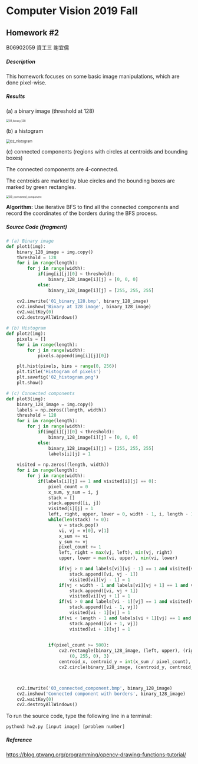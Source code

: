 # Computer Vision 2019 Fall

## Homework #2

B06902059 資工三 謝宜儒

##### Description 

This homework focuses on some basic image manipulations, which are done pixel-wise. 

##### Results

(a) a binary image (threshold at 128)

<img src="/Users/dylanhsieh/NTU/course/CV2019f/hw2/01_binary_128.bmp" alt="01_binary_128" style="zoom: 50%;" />

(b) a histogram

<img src="/Users/dylanhsieh/NTU/course/CV2019f/hw2/02_histogram.png" alt="02_histogram" style="zoom: 67%;" />

(c) connected components (regions with circles at centroids and bounding boxes)

The connected components are 4-connected.

The centroids are marked by blue circles and the bounding boxes are marked by green rectangles.

<img src="/Users/dylanhsieh/NTU/course/CV2019f/hw2/03_connected_component.bmp" alt="03_connected_component" style="zoom:50%;" />

**Algorithm:** Use iterative BFS to find all the connected components and record the coordinates of the borders during the BFS process.

##### Source Code (fragment)

```python 
# (a) Binary image
def plot1(img): 
	binary_128_image = img.copy()
	threshold = 128
	for i in range(length):
		for j in range(width):
			if(img[i][j][0] < threshold):
				binary_128_image[i][j] = [0, 0, 0]
			else:
				binary_128_image[i][j] = [255, 255, 255]

	cv2.imwrite('01_binary_128.bmp', binary_128_image)
	cv2.imshow('Binary at 128 image', binary_128_image)
	cv2.waitKey(0)
	cv2.destroyAllWindows()

# (b) Histogram
def plot2(img):
	pixels = []
	for i in range(length):
		for j in range(width):
			pixels.append(img[i][j][0])

	plt.hist(pixels, bins = range(0, 256))
	plt.title('Histogram of pixels')
	plt.savefig('02_histogram.png')
	plt.show()

# (c) Connected components
def plot3(img):
	binary_128_image = img.copy()
	labels = np.zeros((length, width))
	threshold = 128
	for i in range(length):
		for j in range(width):
			if(img[i][j][0] < threshold):
				binary_128_image[i][j] = [0, 0, 0]
			else:
				binary_128_image[i][j] = [255, 255, 255]
				labels[i][j] = 1
				
	visited = np.zeros((length, width))
	for i in range(length):
		for j in range(width):
			if(labels[i][j] == 1 and visited[i][j] == 0):
				pixel_count = 0
				x_sum, y_sum = i, j
				stack = []
				stack.append([i, j])
				visited[i][j] = 1
				left, right, upper, lower = 0, width - 1, i, length - 1
				while(len(stack) != 0):
					v = stack.pop()
					vi, vj = v[0], v[1]
					x_sum += vi
					y_sum += vj 
					pixel_count += 1
					left, right = max(vj, left), min(vj, right)
					upper, lower = max(vi, upper), min(vi, lower)

					if(vj > 0 and labels[vi][vj - 1] == 1 and visited[vi][vj - 1] != 1):
						stack.append([vi, vj - 1])
						visited[vi][vj - 1] = 1
					if(vj < width - 1 and labels[vi][vj + 1] == 1 and visited[vi][vj + 1] != 1):
						stack.append([vi, vj + 1])
						visited[vi][vj + 1] = 1
					if(vi > 0 and labels[vi - 1][vj] == 1 and visited[vi - 1][vj] != 1):
						stack.append([vi - 1, vj])
						visited[vi - 1][vj] = 1
					if(vi < length - 1 and labels[vi + 1][vj] == 1 and visited[vi + 1][vj] != 1):
						stack.append([vi + 1, vj])
						visited[vi + 1][vj] = 1

			
				if(pixel_count >= 500):
					cv2.rectangle(binary_128_image, (left, upper), (right, lower),
						(0, 255, 0), 3)
					centroid_x, centroid_y = int(x_sum / pixel_count), int(y_sum / pixel_count)
					cv2.circle(binary_128_image, (centroid_y, centroid_x), 10, (255, 0, 0), 3)



	cv2.imwrite('03_connected_component.bmp', binary_128_image)
	cv2.imshow('Connected component with borders', binary_128_image)
	cv2.waitKey(0)
	cv2.destroyAllWindows()
```

To run the source code, type the following line in a terminal:

```shell
python3 hw2.py [input image] [problem number]
```

##### Reference

https://blog.gtwang.org/programming/opencv-drawing-functions-tutorial/